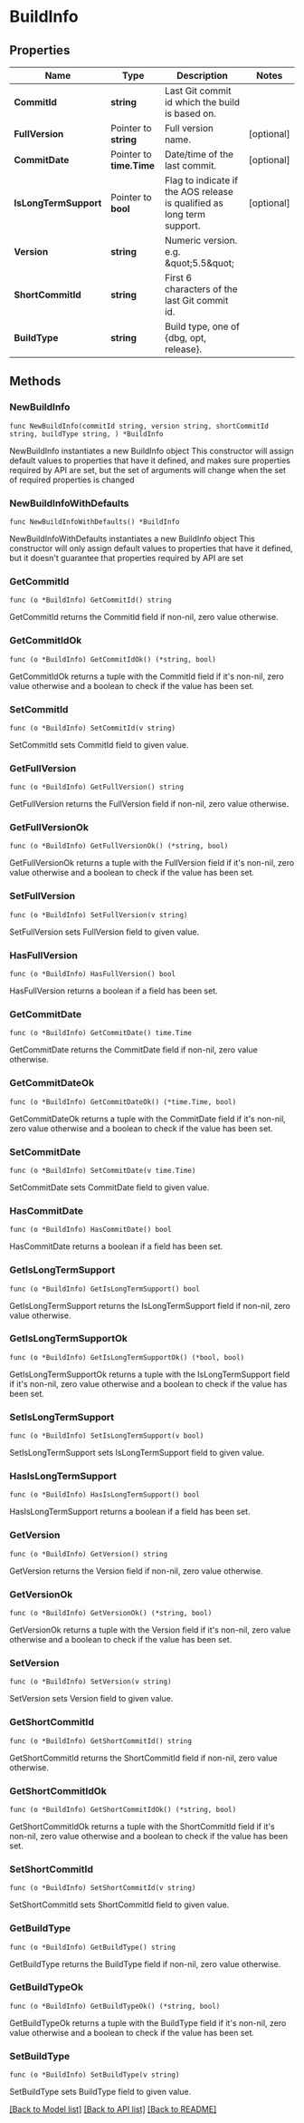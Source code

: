 # BuildInfo

## Properties

Name | Type | Description | Notes
------------ | ------------- | ------------- | -------------
**CommitId** | **string** | Last Git commit id which the build is based on. | 
**FullVersion** | Pointer to **string** | Full version name. | [optional] 
**CommitDate** | Pointer to **time.Time** | Date/time of the last commit. | [optional] 
**IsLongTermSupport** | Pointer to **bool** | Flag to indicate if the AOS release is qualified as long term support.  | [optional] 
**Version** | **string** | Numeric version. e.g. \&quot;5.5\&quot; | 
**ShortCommitId** | **string** | First 6 characters of the last Git commit id. | 
**BuildType** | **string** | Build type, one of {dbg, opt, release}. | 

## Methods

### NewBuildInfo

`func NewBuildInfo(commitId string, version string, shortCommitId string, buildType string, ) *BuildInfo`

NewBuildInfo instantiates a new BuildInfo object
This constructor will assign default values to properties that have it defined,
and makes sure properties required by API are set, but the set of arguments
will change when the set of required properties is changed

### NewBuildInfoWithDefaults

`func NewBuildInfoWithDefaults() *BuildInfo`

NewBuildInfoWithDefaults instantiates a new BuildInfo object
This constructor will only assign default values to properties that have it defined,
but it doesn't guarantee that properties required by API are set

### GetCommitId

`func (o *BuildInfo) GetCommitId() string`

GetCommitId returns the CommitId field if non-nil, zero value otherwise.

### GetCommitIdOk

`func (o *BuildInfo) GetCommitIdOk() (*string, bool)`

GetCommitIdOk returns a tuple with the CommitId field if it's non-nil, zero value otherwise
and a boolean to check if the value has been set.

### SetCommitId

`func (o *BuildInfo) SetCommitId(v string)`

SetCommitId sets CommitId field to given value.


### GetFullVersion

`func (o *BuildInfo) GetFullVersion() string`

GetFullVersion returns the FullVersion field if non-nil, zero value otherwise.

### GetFullVersionOk

`func (o *BuildInfo) GetFullVersionOk() (*string, bool)`

GetFullVersionOk returns a tuple with the FullVersion field if it's non-nil, zero value otherwise
and a boolean to check if the value has been set.

### SetFullVersion

`func (o *BuildInfo) SetFullVersion(v string)`

SetFullVersion sets FullVersion field to given value.

### HasFullVersion

`func (o *BuildInfo) HasFullVersion() bool`

HasFullVersion returns a boolean if a field has been set.

### GetCommitDate

`func (o *BuildInfo) GetCommitDate() time.Time`

GetCommitDate returns the CommitDate field if non-nil, zero value otherwise.

### GetCommitDateOk

`func (o *BuildInfo) GetCommitDateOk() (*time.Time, bool)`

GetCommitDateOk returns a tuple with the CommitDate field if it's non-nil, zero value otherwise
and a boolean to check if the value has been set.

### SetCommitDate

`func (o *BuildInfo) SetCommitDate(v time.Time)`

SetCommitDate sets CommitDate field to given value.

### HasCommitDate

`func (o *BuildInfo) HasCommitDate() bool`

HasCommitDate returns a boolean if a field has been set.

### GetIsLongTermSupport

`func (o *BuildInfo) GetIsLongTermSupport() bool`

GetIsLongTermSupport returns the IsLongTermSupport field if non-nil, zero value otherwise.

### GetIsLongTermSupportOk

`func (o *BuildInfo) GetIsLongTermSupportOk() (*bool, bool)`

GetIsLongTermSupportOk returns a tuple with the IsLongTermSupport field if it's non-nil, zero value otherwise
and a boolean to check if the value has been set.

### SetIsLongTermSupport

`func (o *BuildInfo) SetIsLongTermSupport(v bool)`

SetIsLongTermSupport sets IsLongTermSupport field to given value.

### HasIsLongTermSupport

`func (o *BuildInfo) HasIsLongTermSupport() bool`

HasIsLongTermSupport returns a boolean if a field has been set.

### GetVersion

`func (o *BuildInfo) GetVersion() string`

GetVersion returns the Version field if non-nil, zero value otherwise.

### GetVersionOk

`func (o *BuildInfo) GetVersionOk() (*string, bool)`

GetVersionOk returns a tuple with the Version field if it's non-nil, zero value otherwise
and a boolean to check if the value has been set.

### SetVersion

`func (o *BuildInfo) SetVersion(v string)`

SetVersion sets Version field to given value.


### GetShortCommitId

`func (o *BuildInfo) GetShortCommitId() string`

GetShortCommitId returns the ShortCommitId field if non-nil, zero value otherwise.

### GetShortCommitIdOk

`func (o *BuildInfo) GetShortCommitIdOk() (*string, bool)`

GetShortCommitIdOk returns a tuple with the ShortCommitId field if it's non-nil, zero value otherwise
and a boolean to check if the value has been set.

### SetShortCommitId

`func (o *BuildInfo) SetShortCommitId(v string)`

SetShortCommitId sets ShortCommitId field to given value.


### GetBuildType

`func (o *BuildInfo) GetBuildType() string`

GetBuildType returns the BuildType field if non-nil, zero value otherwise.

### GetBuildTypeOk

`func (o *BuildInfo) GetBuildTypeOk() (*string, bool)`

GetBuildTypeOk returns a tuple with the BuildType field if it's non-nil, zero value otherwise
and a boolean to check if the value has been set.

### SetBuildType

`func (o *BuildInfo) SetBuildType(v string)`

SetBuildType sets BuildType field to given value.



[[Back to Model list]](../README.md#documentation-for-models) [[Back to API list]](../README.md#documentation-for-api-endpoints) [[Back to README]](../README.md)


